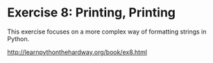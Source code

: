 # Exercise 8: Printing, Printing

This exercise focuses on a more complex way of formatting strings in Python.

http://learnpythonthehardway.org/book/ex8.html
